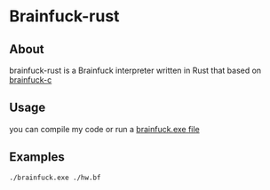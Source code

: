 # Brainfuck-rust

## About

brainfuck-rust is a Brainfuck interpreter written in Rust that based on [brainfuck-c](https://github.com/kgabis/brainfuck-c)

## Usage

you can compile my code or run a [brainfuck.exe file](https://github.com/Rod-Way/brainfuck-rust/blob/main/target/release/brainfuck.exe)

## Examples

```bash
./brainfuck.exe ./hw.bf
```
